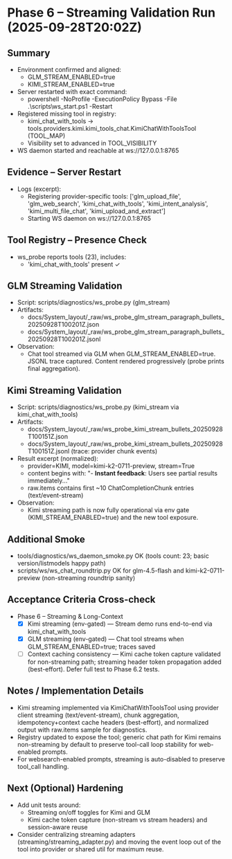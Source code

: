 # Phase 6 – Streaming Validation Run (2025-09-28T20:02Z)

## Summary
- Environment confirmed and aligned:
  - GLM_STREAM_ENABLED=true
  - KIMI_STREAM_ENABLED=true
- Server restarted with exact command:
  - powershell -NoProfile -ExecutionPolicy Bypass -File .\scripts\ws_start.ps1 -Restart
- Registered missing tool in registry:
  - kimi_chat_with_tools → tools.providers.kimi.kimi_tools_chat.KimiChatWithToolsTool (TOOL_MAP)
  - Visibility set to advanced in TOOL_VISIBILITY
- WS daemon started and reachable at ws://127.0.0.1:8765

## Evidence – Server Restart
- Logs (excerpt):
  - Registering provider-specific tools: ['glm_upload_file', 'glm_web_search', 'kimi_chat_with_tools', 'kimi_intent_analysis', 'kimi_multi_file_chat', 'kimi_upload_and_extract']
  - Starting WS daemon on ws://127.0.0.1:8765

## Tool Registry – Presence Check
- ws_probe reports tools (23), includes:
  - 'kimi_chat_with_tools' present ✓

## GLM Streaming Validation
- Script: scripts/diagnostics/ws_probe.py (glm_stream)
- Artifacts:
  - docs/System_layout/_raw/ws_probe_glm_stream_paragraph_bullets_20250928T100201Z.json
  - docs/System_layout/_raw/ws_probe_glm_stream_paragraph_bullets_20250928T100201Z.jsonl
- Observation:
  - Chat tool streamed via GLM when GLM_STREAM_ENABLED=true. JSONL trace captured. Content rendered progressively (probe prints final aggregation).

## Kimi Streaming Validation
- Script: scripts/diagnostics/ws_probe.py (kimi_stream via kimi_chat_with_tools)
- Artifacts:
  - docs/System_layout/_raw/ws_probe_kimi_stream_bullets_20250928T100151Z.json
  - docs/System_layout/_raw/ws_probe_kimi_stream_bullets_20250928T100151Z.jsonl (trace: provider chunk events)
- Result excerpt (normalized):
  - provider=KIMI, model=kimi-k2-0711-preview, stream=True
  - content begins with: "- **Instant feedback**: Users see partial results immediately..."
  - raw.items contains first ~10 ChatCompletionChunk entries (text/event-stream)
- Observation:
  - Kimi streaming path is now fully operational via env gate (KIMI_STREAM_ENABLED=true) and the new tool exposure.

## Additional Smoke
- tools/diagnostics/ws_daemon_smoke.py OK (tools count: 23; basic version/listmodels happy path)
- scripts/ws/ws_chat_roundtrip.py OK for glm-4.5-flash and kimi-k2-0711-preview (non-streaming roundtrip sanity)

## Acceptance Criteria Cross-check
- Phase 6 – Streaming & Long-Context
  - [x] Kimi streaming (env-gated) — Stream demo runs end-to-end via kimi_chat_with_tools
  - [x] GLM streaming (env-gated) — Chat tool streams when GLM_STREAM_ENABLED=true; traces saved
  - [ ] Context caching consistency — Kimi cache token capture validated for non-streaming path; streaming header token propagation added (best-effort). Defer full test to Phase 6.2 tests.

## Notes / Implementation Details
- Kimi streaming implemented via KimiChatWithToolsTool using provider client streaming (text/event-stream), chunk aggregation, idempotency+context cache headers (best-effort), and normalized output with raw.items sample for diagnostics.
- Registry updated to expose the tool; generic chat path for Kimi remains non-streaming by default to preserve tool-call loop stability for web-enabled prompts.
- For websearch-enabled prompts, streaming is auto-disabled to preserve tool_call handling.

## Next (Optional) Hardening
- Add unit tests around:
  - Streaming on/off toggles for Kimi and GLM
  - Kimi cache token capture (non-stream vs stream headers) and session-aware reuse
- Consider centralizing streaming adapters (streaming/streaming_adapter.py) and moving the event loop out of the tool into provider or shared util for maximum reuse.

